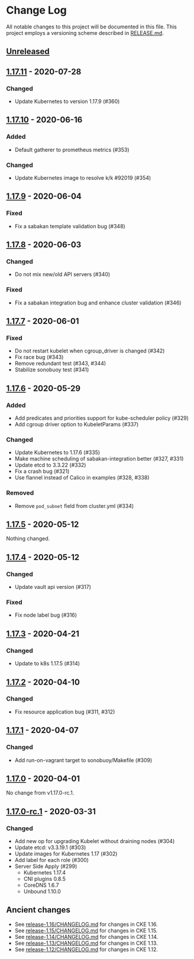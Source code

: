 # Change Log

All notable changes to this project will be documented in this file.
This project employs a versioning scheme described in [RELEASE.md](RELEASE.md#versioning).

## [Unreleased]

## [1.17.11] - 2020-07-28

### Changed
- Update Kubernetes to version 1.17.9 (#360)

## [1.17.10] - 2020-06-16

### Added
- Default gatherer to prometheus metrics (#353)

### Changed
- Update Kubernetes image to resolve k/k #92019 (#354)

## [1.17.9] - 2020-06-04

### Fixed
- Fix a sabakan template validation bug (#348)

## [1.17.8] - 2020-06-03

### Changed
- Do not mix new/old API servers (#340)

### Fixed
- Fix a sabakan integration bug and enhance cluster validation (#346)

## [1.17.7] - 2020-06-01

### Fixed
- Do not restart kubelet when cgroup_driver is changed (#342)
- Fix race bug (#343)
- Remove redundant test (#343, #344)
- Stabilize sonobuoy test (#341)

## [1.17.6] - 2020-05-29

### Added
- Add predicates and priorities support for kube-scheduler policy (#329)
- Add cgroup driver option to KubeletParams (#337)

### Changed
- Update Kubernetes to 1.17.6 (#335)
- Make machine scheduling of sabakan-integration better (#327, #331)
- Update etcd to 3.3.22 (#332)
- Fix a crash bug (#321)
- Use flannel instead of Calico in examples (#328, #338)

### Removed
- Remove `pod_subnet` field from cluster.yml (#334)

## [1.17.5] - 2020-05-12

Nothing changed.

## [1.17.4] - 2020-05-12

### Changed
- Update vault api version (#317)

### Fixed
- Fix node label bug (#316)

## [1.17.3] - 2020-04-21

### Changed
- Update to k8s 1.17.5 (#314)

## [1.17.2] - 2020-04-10

### Changed
- Fix resource application bug (#311, #312)

## [1.17.1] - 2020-04-07

### Changed
- Add run-on-vagrant target to sonobuoy/Makefile (#309)

## [1.17.0] - 2020-04-01

No change from v1.17.0-rc.1.

## [1.17.0-rc.1] - 2020-03-31

### Changed
- Add new op for upgrading Kubelet without draining nodes (#304)
- Update etcd: v3.3.19.1 (#303)
- Update images for Kubernetes 1.17 (#302)
- Add label for each role (#300)
- Server Side Apply (#299)
    - Kubernetes 1.17.4
    - CNI plugins 0.8.5
    - CoreDNS 1.6.7
    - Unbound 1.10.0

## Ancient changes

- See [release-1.16/CHANGELOG.md](https://github.com/cybozu-go/cke/blob/release-1.16/CHANGELOG.md) for changes in CKE 1.16.
- See [release-1.15/CHANGELOG.md](https://github.com/cybozu-go/cke/blob/release-1.15/CHANGELOG.md) for changes in CKE 1.15.
- See [release-1.14/CHANGELOG.md](https://github.com/cybozu-go/cke/blob/release-1.14/CHANGELOG.md) for changes in CKE 1.14.
- See [release-1.13/CHANGELOG.md](https://github.com/cybozu-go/cke/blob/release-1.13/CHANGELOG.md) for changes in CKE 1.13.
- See [release-1.12/CHANGELOG.md](https://github.com/cybozu-go/cke/blob/release-1.12/CHANGELOG.md) for changes in CKE 1.12.

[Unreleased]: https://github.com/cybozu-go/cke/compare/v1.17.11...HEAD
[1.17.11]: https://github.com/cybozu-go/cke/compare/v1.17.10...v1.17.11
[1.17.10]: https://github.com/cybozu-go/cke/compare/v1.17.9...v1.17.10
[1.17.9]: https://github.com/cybozu-go/cke/compare/v1.17.8...v1.17.9
[1.17.8]: https://github.com/cybozu-go/cke/compare/v1.17.7...v1.17.8
[1.17.7]: https://github.com/cybozu-go/cke/compare/v1.17.6...v1.17.7
[1.17.6]: https://github.com/cybozu-go/cke/compare/v1.17.5...v1.17.6
[1.17.5]: https://github.com/cybozu-go/cke/compare/v1.17.4...v1.17.5
[1.17.4]: https://github.com/cybozu-go/cke/compare/v1.17.3...v1.17.4
[1.17.3]: https://github.com/cybozu-go/cke/compare/v1.17.2...v1.17.3
[1.17.2]: https://github.com/cybozu-go/cke/compare/v1.17.1...v1.17.2
[1.17.1]: https://github.com/cybozu-go/cke/compare/v1.17.0...v1.17.1
[1.17.0]: https://github.com/cybozu-go/cke/compare/v1.17.0-rc.1...v1.17.0
[1.17.0-rc.1]: https://github.com/cybozu-go/cke/compare/v1.16.4...v1.17.0-rc.1

